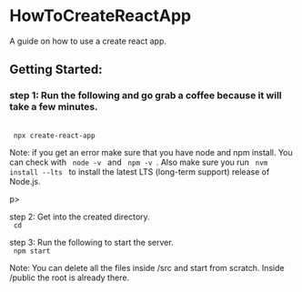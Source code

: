 # HowToCreateReactApp
A guide on how to use a create react app.

## Getting Started:

<h3> step 1: Run the following and go grab a coffee because it will take a few minutes. </h3> <br> 
<code> npx create-react-app <my-app-name> </code> 

<p> Note: if you get an error make sure that you have node and npm install. You can check with <code> node -v </code> and <code> npm -v </code>. Also make sure you run <code> nvm install --lts </code> to install the latest LTS (long-term support) release of Node.js. </p>p>

step 2: Get into the created directory.<br>
<code> cd <my-app-name> </code>

step 3: Run the following to start the server.<br>
<code> npm start </code>

Note: You can delete all the files inside <span>/src</span> and start from scratch. Inside <span>/public</span> the root is already there.


